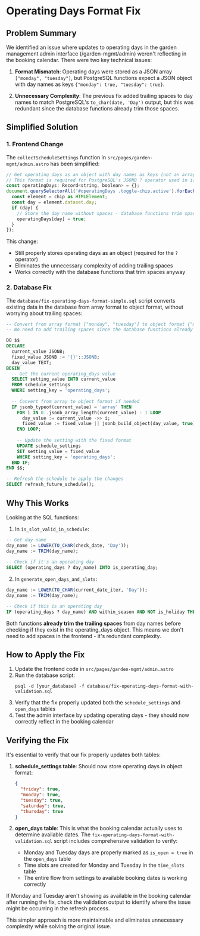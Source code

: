 # Operating Days Format Fix

## Problem Summary

We identified an issue where updates to operating days in the garden management admin interface (/garden-mgmt/admin) weren't reflecting in the booking calendar. There were two key technical issues:

1. **Format Mismatch**: Operating days were stored as a JSON array `["monday", "tuesday"]`, but PostgreSQL functions expect a JSON object with day names as keys `{"monday": true, "tuesday": true}`.

2. **Unnecessary Complexity**: The previous fix added trailing spaces to day names to match PostgreSQL's `to_char(date, 'Day')` output, but this was redundant since the database functions already trim those spaces.

## Simplified Solution

### 1. Frontend Change

The `collectScheduleSettings` function in `src/pages/garden-mgmt/admin.astro` has been simplified:

```javascript
// Get operating days as an object with day names as keys (not an array)
// This format is required for PostgreSQL's JSONB ? operator used in is_slot_valid_in_schedule
const operatingDays: Record<string, boolean> = {};
document.querySelectorAll('#operatingDays .toggle-chip.active').forEach((chip) => {
  const element = chip as HTMLElement;
  const day = element.dataset.day;
  if (day) {
    // Store the day name without spaces - database functions trim spaces anyway
    operatingDays[day] = true;
  }
});
```

This change:
- Still properly stores operating days as an object (required for the `?` operator)
- Eliminates the unnecessary complexity of adding trailing spaces
- Works correctly with the database functions that trim spaces anyway

### 2. Database Fix

The `database/fix-operating-days-format-simple.sql` script converts existing data in the database from array format to object format, without worrying about trailing spaces:

```sql
-- Convert from array format ["monday", "tuesday"] to object format {"monday":true, "tuesday":true}
-- No need to add trailing spaces since the database functions already TRIM() day names

DO $$
DECLARE
  current_value JSONB;
  fixed_value JSONB := '{}'::JSONB;
  day_value TEXT;
BEGIN
  -- Get the current operating_days value
  SELECT setting_value INTO current_value 
  FROM schedule_settings 
  WHERE setting_key = 'operating_days';
  
  -- Convert from array to object format if needed
  IF jsonb_typeof(current_value) = 'array' THEN
    FOR i IN 0..jsonb_array_length(current_value) - 1 LOOP
      day_value := current_value ->> i;
      fixed_value := fixed_value || jsonb_build_object(day_value, true);
    END LOOP;
    
    -- Update the setting with the fixed format
    UPDATE schedule_settings
    SET setting_value = fixed_value
    WHERE setting_key = 'operating_days';
  END IF;
END $$;

-- Refresh the schedule to apply the changes
SELECT refresh_future_schedule();
```

## Why This Works

Looking at the SQL functions:

1. In `is_slot_valid_in_schedule`:
```sql
-- Get day name
day_name := LOWER(TO_CHAR(check_date, 'Day'));
day_name := TRIM(day_name);
   
-- Check if it's an operating day
SELECT (operating_days ? day_name) INTO is_operating_day;
```

2. In `generate_open_days_and_slots`:
```sql
day_name := LOWER(TO_CHAR(current_date_iter, 'Day'));
day_name := TRIM(day_name);

-- Check if this is an operating day
IF (operating_days ? day_name) AND within_season AND NOT is_holiday THEN
```

Both functions **already trim the trailing spaces** from day names before checking if they exist in the operating_days object. This means we don't need to add spaces in the frontend - it's redundant complexity.

## How to Apply the Fix

1. Update the frontend code in `src/pages/garden-mgmt/admin.astro`
2. Run the database script:
   ```
   psql -d [your_database] -f database/fix-operating-days-format-with-validation.sql
   ```
3. Verify that the fix properly updated both the `schedule_settings` and `open_days` tables
4. Test the admin interface by updating operating days - they should now correctly reflect in the booking calendar

## Verifying the Fix

It's essential to verify that our fix properly updates both tables:

1. **schedule_settings table**: Should now store operating days in object format:
   ```json
   {
     "friday": true,
     "monday": true,
     "tuesday": true,
     "saturday": true, 
     "thursday": true
   }
   ```

2. **open_days table**: This is what the booking calendar actually uses to determine available dates. The `fix-operating-days-format-with-validation.sql` script includes comprehensive validation to verify:
   - Monday and Tuesday days are properly marked as `is_open = true` in the `open_days` table
   - Time slots are created for Monday and Tuesday in the `time_slots` table
   - The entire flow from settings to available booking dates is working correctly

If Monday and Tuesday aren't showing as available in the booking calendar after running the fix, check the validation output to identify where the issue might be occurring in the refresh process.

This simpler approach is more maintainable and eliminates unnecessary complexity while solving the original issue.